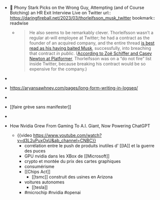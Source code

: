 - 📎 Phony Stark Picks on the Wrong Guy, Attempting (and of Course Botching) an HR Exit Interview Live on Twitter
url:: https://daringfireball.net/2023/03/thorleifsson_musk_twitter
bookmark:: readwise

	- > He also seems to be remarkably clever. Thorleifsson wasn’t a regular at-will employee at Twitter; he had a contract as the founder of an acquired company, and the entire thread [is best read as his having baited Musk](https://twitter.com/courtneymilan/status/1633141759063605251), successfully, into breaching that contract *in public*. ([According to Zoë Schiffer and Casey Newton at Platformer](https://www.platformer.news/p/in-latest-round-of-twitter-cuts-some?utm_source=%2Fsearch%2FThorleifsson&utm_medium=reader2), Thorleifsson was on a “do not fire” list inside Twitter, because breaking his contract would be so expensive for the company.)
-
- https://aryansawhney.com/pages/long-form-writing-in-logseq/
-
- [[faire grève sans manifester]]
-
- How Nvidia Grew From Gaming To A.I. Giant, Now Powering ChatGPT
	- {{video https://www.youtube.com/watch?v=d3L2uPuxOxU&ab_channel=CNBC}}
		- corrélation entre le push de produits inutiles d' [[IA]] et la guerre des puces
		- GPU nvidia dans les XBox de [[Microsoft]]
		- crypto et montée du prix des cartes graphiques
		- consumérisme
		- [[Chips Act]]
			- [[tsmc]] construit des usines en Arizona
		- voitures autonomes
			- [[tesla]]
		- #microchip #nvidia #openai